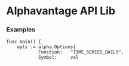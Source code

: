 # Alphavantage API Lib

### Examples

```
func main() {
	opts := alpha.Options{
			Function:   "TIME_SERIES_DAILY",
			Symbol:     val